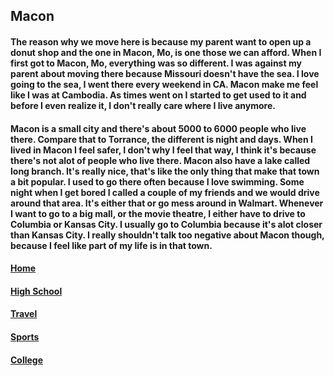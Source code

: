 ## Macon
#### The reason why we move here is because my parent want to open up a donut shop and the one in Macon, Mo, is one those we can afford. When I first got to Macon, Mo, everything was so different. I was against my parent about moving there because Missouri doesn't have the sea. I love going to the sea, I went there every weekend in CA. Macon make me feel like I was at Cambodia. As times went on I started to get used to it and before I even realize it, I don't really care where I live anymore.

#### Macon is a small city and there's about 5000 to 6000 people who live there. Compare that to Torrance, the different is night and days. When I lived in Macon I feel safer, I don't why I feel that way, I think it's because there's not alot of people who live there. Macon also have a lake called long branch. It's really nice, that's like the only thing that make that town a bit popular. I used to go there often because I love swimming. Some night when I get bored I called a couple of my friends and we would drive around that area. It's either that or go mess around in Walmart. Whenever I want to go to a big mall, or the movie theatre, I either have to drive to Columbia or Kansas City. I usually go to Columbia because it's alot closer than Kansas City. I really shouldn't talk too negative about Macon though, because I feel like part of my life is in that town.
#### [Home](https://github.com/Visal-So/Midterm-Project/blob/main/README.md)
#### [High School](https://github.com/Visal-So/Midterm-Project/blob/main/firstpage.md)
#### [Travel](https://github.com/Visal-So/Midterm-Project/blob/main/thirdpage.md)
#### [Sports](https://github.com/Visal-So/Midterm-Project/blob/main/fourthpage.md)
#### [College](https://github.com/Visal-So/Midterm-Project/blob/main/fifthpage.md)
